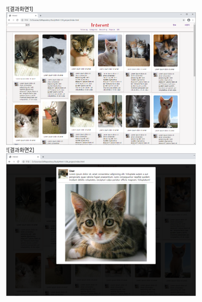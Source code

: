 ![결과화면1] <img src="https://github.com/SeoDongWoo1216/StudyHtml/blob/main/04_project/result/interest_1.png">
![결과화면2] <img src="https://github.com/SeoDongWoo1216/StudyHtml/blob/main/04_project/result/interest_2.png">
